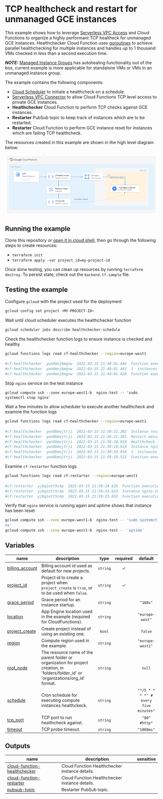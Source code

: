# TCP healthcheck and restart for unmanaged GCE instances

This example shows how to leverage [Serverless VPC Access](https://cloud.google.com/vpc/docs/configure-serverless-vpc-access) and Cloud Functions to organize a highly performant TCP healtheck for unmanaged GCE instances. Healthchecker Cloud Function uses [goroutines](https://gobyexample.com/goroutines) to achieve parallel healthchecking for multiple instances and handles up to 1 thousand VMs checked in less than a second execution time.

**_NOTE:_** [Managed Instance Groups](https://cloud.google.com/compute/docs/instance-groups/autohealing-instances-in-migs) has autohealing functionality out of the box, current example is more applicable for standalone VMs or VMs in an unmanaged instance group.

The example contains the following components:

- [Cloud Scheduler](https://cloud.google.com/scheduler) to initiate a healthcheck on a schedule.
- [Serverless VPC Connector](https://cloud.google.com/vpc/docs/configure-serverless-vpc-access) to allow Cloud Functions TCP level access to private GCE instances.
- **Healthchecker** Cloud Function to perform TCP checks against GCE instances. 
- **Restarter** PubSub topic to keep track of instances which are to be restarted.
- **Restarter** Cloud Function to perform GCE instance reset for instances which are failing TCP healthcheck.


The resources created in this example are shown in the high level diagram below:

<img src="diagram.png" width="640px">


## Running the example

Clone this repository or [open it in cloud shell](https://ssh.cloud.google.com/cloudshell/editor?cloudshell_git_repo=https%3A%2F%2Fgithub.com%2Fterraform-google-modules%2Fcloud-foundation-fabric&cloudshell_print=cloud-shell-readme.txt&cloudshell_working_dir=examples%2Fcloud-operations%2Funmanaged-instances-healthcheck), then go through the following steps to create resources:

- `terraform init`
- `terraform apply -var project_id=my-project-id`

Once done testing, you can clean up resources by running `terraform destroy`. To persist state, check out the `backend.tf.sample` file.

## Testing the example
Configure `gcloud` with the project used for the deployment
```bash
gcloud config set project <MY-PROJECT-ID>
```

Wait until cloud scheduler executes the healthchecker function
```bash
gcloud scheduler jobs describe healthchecker-schedule
```

Check the healthchecker function logs to ensure instance is checked and healthy
```bash
gcloud functions logs read cf-healthchecker --region=europe-west1

#cf-healthchecker  ywn0mojbmgnw  2022-03-15 21:40:01.446  Function execution took 419 ms, finished with status code: 200
#cf-healthchecker  ywn0mojbmgnw  2022-03-15 21:40:01.442  1  instances found to be health checked.
#cf-healthchecker  ywn0mojbmgnw  2022-03-15 21:40:01.028  Function execution started
```

Stop `nginx` service on the test instance
```
gcloud compute ssh --zone europe-west1-b  nginx-test -- 'sudo systemctl stop nginx'
```

Wait a few minutes to allow scheduler to execute another healthcheck and examine the function logs
```bash
gcloud functions logs read cf-healthchecker --region=europe-west1

#cf-healthchecker  ywn0bmojtrji  2022-03-15 21:59:21.202  Instanse restart task has been sent for instance nginx-test
#cf-healthchecker  ywn0bmojtrji  2022-03-15 21:59:21.201  Restart message published with id=4211063168407327
#cf-healthchecker  ywn0bmojtrji  2022-03-15 21:59:20.919  Healthcheck failed for instance nginx-test
#cf-healthchecker  ywn0bmojtrji  2022-03-15 21:59:10.914  Instance nginx-test is not responding, will recheck.
#cf-healthchecker  ywn0bmojtrji  2022-03-15 21:59:10.910  1  instances found to be health checked.
#cf-healthchecker  ywn0bmojtrji  2022-03-15 21:59:10.522  Function execution started
```

Examine `cf-restarter` function logs
```bash
gcloud functions logs read cf-restarter --region=europe-west1

#cf-restarter  yj6qiott5c4p  2022-03-15 21:59:24.625  Function execution took 975 ms, finished with status: 'ok'
#cf-restarter  yj6qiott5c4p  2022-03-15 21:59:24.623  Instance nginx-test has been reset.
#cf-restarter  yj6qiott5c4p  2022-03-15 21:59:23.653  Function execution started

```

Verify that `nginx` service is running again and uptime shows that instance has been reset
```bash
gcloud compute ssh --zone europe-west1-b  nginx-test -- 'sudo systemctl status ngi
nx'
gcloud compute ssh --zone europe-west1-b  nginx-test -- 'uptime'
```
<!-- BEGIN TFDOC -->

## Variables

| name | description | type | required | default |
|---|---|:---:|:---:|:---:|
| [billing_account](variables.tf#L16) | Billing account id used as default for new projects. | <code>string</code> | ✓ |  |
| [project_id](variables.tf#L33) | Project id to create a project when `project_create` is `true`, or to be used when `false`. | <code>string</code> | ✓ |  |
| [grace_period](variables.tf#L56) | Grace period for an instance startup. | <code>string</code> |  | <code>&#34;180s&#34;</code> |
| [location](variables.tf#L21) | App Engine location used in the example (required for CloudFunctions). | <code>string</code> |  | <code>&#34;europe-west&#34;</code> |
| [project_create](variables.tf#L27) | Create project instead of using an existing one. | <code>bool</code> |  | <code>false</code> |
| [region](variables.tf#L38) | Compute region used in the example. | <code>string</code> |  | <code>&#34;europe-west1&#34;</code> |
| [root_node](variables.tf#L44) | The resource name of the parent folder or organization for project creation, in 'folders/folder_id' or 'organizations/org_id' format. | <code>string</code> |  | <code>null</code> |
| [schedule](variables.tf#L50) | Cron schedule for executing compute instances healthckeck. | <code>string</code> |  | <code>&#34;&#42;&#47;5 &#42; &#42; &#42; &#42;&#34; &#35; every five minutes&#34;</code> |
| [tcp_port](variables.tf#L62) | TCP port to run healthcheck against. | <code>string</code> |  | <code>&#34;80&#34; &#35;http&#34;</code> |
| [timeout](variables.tf#L68) | TCP probe timeout. | <code>string</code> |  | <code>&#34;1000ms&#34;</code> |

## Outputs

| name | description | sensitive |
|---|---|:---:|
| [cloud-function-healthchecker](outputs.tf#L16) | Cloud Function Healthchecker instance details. |  |
| [cloud-function-restarter](outputs.tf#L21) | Cloud Function Healthchecker instance details. |  |
| [pubsub-topic](outputs.tf#L26) | Restarter PubSub topic. |  |

<!-- END TFDOC -->
